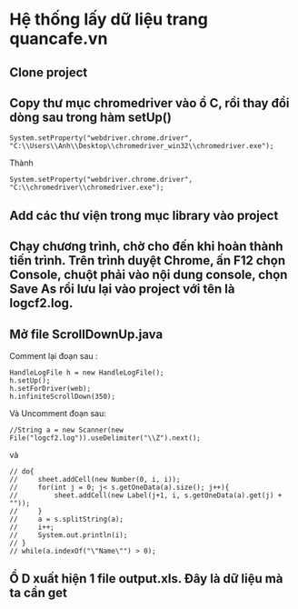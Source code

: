 ﻿# Hệ thống lấy dữ liệu trang quancafe.vn

## Clone project

## Copy thư mục chromedriver vào ổ C, rồi thay đổi dòng sau trong hàm setUp()
```
System.setProperty("webdriver.chrome.driver", "C:\\Users\\Anh\\Desktop\\chromedriver_win32\\chromedriver.exe"); 
```
Thành
```
System.setProperty("webdriver.chrome.driver", "C:\\chromedriver\\chromedriver.exe"); 
```

## Add các thư viện trong mục library vào project

## Chạy chương trình, chờ cho đến khi hoàn thành tiến trình. Trên trình duyệt Chrome, ấn F12 chọn Console, chuột phải vào nội dung console, chọn Save As rồi lưu lại vào project với tên là logcf2.log.

## Mở file ScrollDownUp.java
Comment lại đoạn sau :
```
HandleLogFile h = new HandleLogFile();
h.setUp();
h.setForDriver(web);
h.infiniteScrollDown(350);
```

Và Uncomment đoạn sau: 
```
//String a = new Scanner(new File("logcf2.log")).useDelimiter("\\Z").next();
```
và 
```
// do{
//     sheet.addCell(new Number(0, i, i));
//     for(int j = 0; j< s.getOneData(a).size(); j++){
//         sheet.addCell(new Label(j+1, i, s.getOneData(a).get(j) + ""));
//     }
//     a = s.splitString(a);
//     i++;
//     System.out.println(i);
// }
// while(a.indexOf("\"Name\"") > 0);
```

## Ổ D xuất hiện 1 file output.xls. Đây là dữ liệu mà ta cần get
